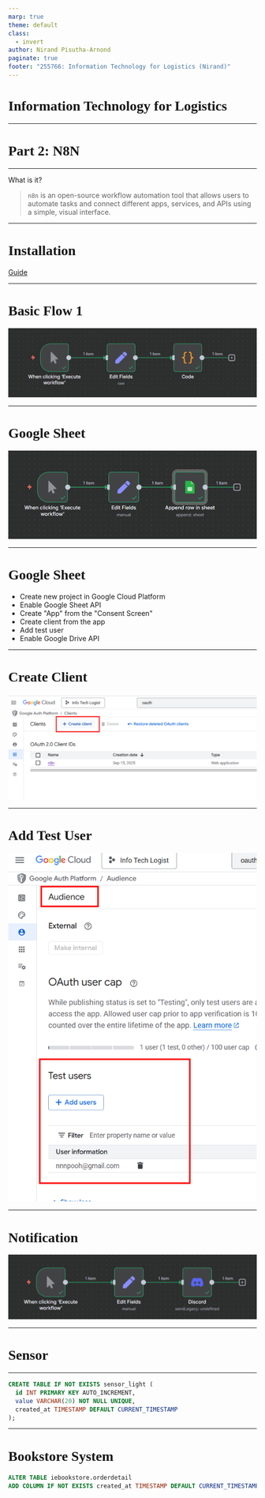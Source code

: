 ```yaml
---
marp: true
theme: default
class:
  - invert
author: Nirand Pisutha-Arnond
paginate: true
footer: "255766: Information Technology for Logistics (Nirand)"
---
```


<style>
@import url('https://fonts.googleapis.com/css2?family=Prompt:ital,wght@0,100;0,300;0,400;0,700;1,100;1,300;1,400;1,700&display=swap');

    :root {
    font-family: Prompt;
    --hl-color: #D57E7E;
}
h1 {
  font-family: Prompt
}
</style>

# Information Technology for Logistics

---

# Part 2: N8N

---

What is it?

> `n8n` is an open-source workflow automation tool that allows users to automate tasks and connect different apps, services, and APIs using a simple, visual interface.

---

# Installation

[Guide](https://github.com/nnnpooh/info-tech-logis-68/blob/main/src/T03_n8n/guides/n8n.md)

---

# Basic Flow 1

![alt text](img/paste-1757824472930.png)

---

# Google Sheet

![alt text](img/paste-1757843791470.png)

---

# Google Sheet

- Create new project in Google Cloud Platform
- Enable Google Sheet API
- Create "App" from the "Consent Screen"
- Create client from the app
- Add test user
- Enable Google Drive API

---

# Create Client

![alt text](img/paste-1757927069366.png)

---

# Add Test User

![bg contain right:50%](img/paste-1757927104187.png)

---

# Notification

![alt text](img/paste-1757844075147.png)

---

# Sensor

---

```sql
CREATE TABLE IF NOT EXISTS sensor_light (
  id INT PRIMARY KEY AUTO_INCREMENT,
  value VARCHAR(20) NOT NULL UNIQUE,
  created_at TIMESTAMP DEFAULT CURRENT_TIMESTAMP
);
```

---

# Bookstore System

```sql
ALTER TABLE iebookstore.orderdetail
ADD COLUMN IF NOT EXISTS created_at TIMESTAMP DEFAULT CURRENT_TIMESTAMP;
```
